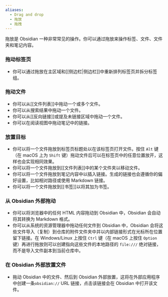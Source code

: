 ```yaml
---
aliases:
  - Drag and drop
  - 拖放
  - 拖拽
---
```


拖放是 Obsidian 一种非常常见的操作。你可以通过拖放来操作标签、文件、文件夹和笔记内容。

### 拖动标签页

- 你可以通过拖放在主区域和[[侧边栏|侧边栏]]中重新排列标签页并拆分标签组。

### 拖动文件

- 你可以从[[文件列表]]中拖动一个或多个文件。
- 你可以从搜索结果中拖动一个文件。
- 你可以从[[反向链接]]或提及未链接区域中拖动一个文件。
- 你可以在阅读视图中拖动笔记中的链接。

### 放置目标

- 你可以将一个文件拖放到标签页标题处以在该标签页打开文件。按住 `Alt` 键（在 macOS 上为 `Shift` 键）拖动文件后可以在标签页中的任意位置放开，这样也会实现相同效果。
- 你可以将一个文件拖放到[[文件列表]]中的某个文件夹以移动文件。
- 你可以将一个文件拖放到笔记内容中以插入链接。生成的链接也会遵循你的偏好设置，比如相对路径或使用 Markdown 链接。
- 你可以将一个文件拖放到[[书签]]以将其加为书签。

### 从 Obsidian 外部拖动

- 你可以将浏览器中的任何 HTML 内容拖动到 Obsidian 中，Obsidian 会自动将其转换为 Markdown 格式。
- 你可以从系统的资源管理器中拖动任何文件到 Obsidian 中，Obsidian 会将这些文件导入（复制）到仓库的附件文件夹中并以内部链接形式在光标所在位置留下链接。在 Windows/Linux 上按住 `Ctrl` 键（在 macOS 上按住 `Option` 键）再进行拖放则可以创建指向这些文件的本地路径的 `file:///` 绝对链接，而不是导入文件副本到当前仓库中。

### 在 Obsidian 外部放置文件

- 拖动 Obsidian 中的文件、然后到 Obsidian 外部放置，这将在外部应用程序中创建一条`obsidian://` URL 链接，点击该链接会在 Obsidian 中打开该文件。